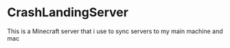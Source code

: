 # CrashLandingServer
This is a Minecraft server that i use to sync servers to my main machine and mac
